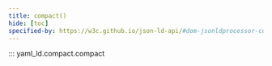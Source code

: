 ```yaml
---
title: compact()
hide: [toc]
specified-by: https://w3c.github.io/json-ld-api/#dom-jsonldprocessor-compact
---
```


::: yaml_ld.compact.compact
